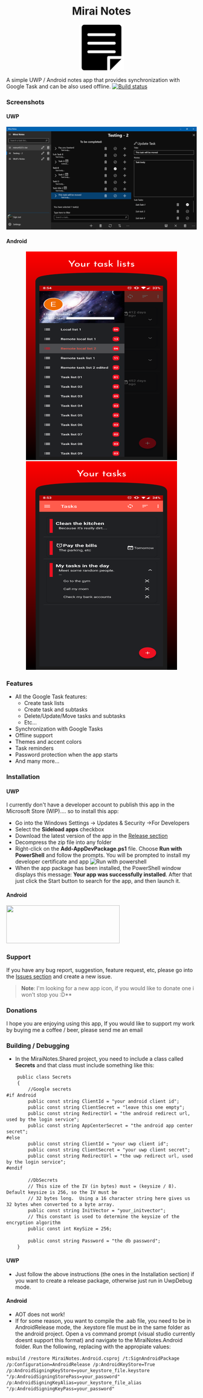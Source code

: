 <h1 align="center">Mirai Notes</h1>
<p align="center">
  <img height="120px" src="images/logo.png">
</p>

A simple UWP / Android notes app that provides synchronization with Google Task and can be also used offline.
[![Build status](https://build.appcenter.ms/v0.1/apps/d4d94262-b60a-4baa-9806-aad439e25298/branches/develop/badge)](https://appcenter.ms)
### Screenshots

#### UWP
<p align="center">
  <img src="images/main_page.PNG">
</p>

#### Android
<p align="center">
  <img height="550" width="400" src="images/screenshot_2_android.png">
  <img height="550" width="400" src="images/screenshot_1_android.png">
</p>

### Features
* All the Google Task features: 
  *  Create task lists
  * Create task and subtasks
  * Delete/Update/Move tasks and subtasks
  *   Etc...
* Synchronization with Google Tasks
* Offline support
* Themes and accent colors
* Task reminders
* Password protection when the app starts
* And many more...

### Installation
#### UWP
I currently don't have a developer account to publish this app in the Microsoft Store (WIP).... so to install this app:
* Go into the Windows Settings -> Updates & Security ->For Developers
* Select the **Sideload apps** checkbox
* Download the latest version of the app in the [Release section](https://github.com/Wolfteam/MiraiNotes/releases) 
* Decompress the zip file into any folder
* Right-click on the **Add-AppDevPackage.ps1** file. Choose **Run with PowerShell** and follow the prompts. You will be prompted to install my developer certificate and app
![Run with powershell](https://docs.microsoft.com/en-us/windows/uwp/packaging/images/packaging-screen7.jpg)
* When the app package has been installed, the PowerShell window displays this message: **Your app was successfully installed**. After that just click the Start button to search for the app, and then launch it. 

#### Android
[<img height="100" width="300" src="https://play.google.com/intl/en_us/badges/static/images/badges/en_badge_web_generic.png" />](https://play.google.com/store/apps/details?id=com.miraisoft.notes)

### Support
If you have any bug report, suggestion, feature request, etc, please go into the [Issues section](https://github.com/Wolfteam/MiraiNotes/issues) and create a new issue. 
>**Note**: I'm looking for a new app icon, if you would like to donate one i won't stop you :D**


### Donations
I hope you are enjoying using this app, If you would like to support my work by buying me a coffee / beer, please send me an email

### Building / Debugging
* In the MiraiNotes.Shared project, you need to include a class called **Secrets**
and that class must include something like this:

````
    public class Secrets
    {
        //Google secrets
#if Android
        public const string ClientId = "your android client id";
        public const string ClientSecret = "leave this one empty";
        public const string RedirectUrl = "the android redirect url, used by the login service";
        public const string AppCenterSecret = "the android app center secret";
#else
        public const string ClientId = "your uwp client id";
        public const string ClientSecret = "your uwp client secret";
        public const string RedirectUrl = "the uwp redirect url, used by the login service";
#endif

        //DbSecrets
        // This size of the IV (in bytes) must = (keysize / 8).  Default keysize is 256, so the IV must be
        // 32 bytes long.  Using a 16 character string here gives us 32 bytes when converted to a byte array.
        public const string InitVector = "your_initvector";
        // This constant is used to determine the keysize of the encryption algorithm
        public const int KeySize = 256;

        public const string Password = "the db password";
    }    
 ````
 
#### UWP
* Just follow the above instructions (the ones in the Installation section) if you want to create a release package, otherwise just run in UwpDebug mode.

#### Android
* AOT does not work!
* If for some reason, you want to compile the .aab file, you need to be in AndroidRelease mode, the .keystore file must be in the same folder as the android project. 
Open a vs command prompt (visual studio currently doesnt support this format) and navigate to the MiraiNotes.Android folder. Run the following, replacing with the appropiate values:
````
msbuild /restore MiraiNotes.Android.csproj /t:SignAndroidPackage /p:Configuration=AndroidRelease /p:AndroidKeyStore=True /p:AndroidSigningKeyStore=your_keystore_file.keystore "/p:AndroidSigningStorePass=your_password" /p:AndroidSigningKeyAlias=your_keystore_file_alias "/p:AndroidSigningKeyPass=your_password"
````

